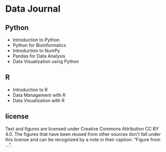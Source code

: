 # Data Journal
[](../images/Data-Journal-Welcome-.png)


## Python
- Introduction to Python
- Python for Bioinformatics
- Introduction to NumPy
- Pandas for Data Analysis
- Data Visualization using Python


## R
- Introduction to R
- Data Management with R
- Data Visualization with R


## license
Text and figures are licensed under Creative Commons Attribution CC BY 4.0. The figures that have been reused from other sources don't fall under this license and can be recognized by a note in their caption: "Figure from ...".
